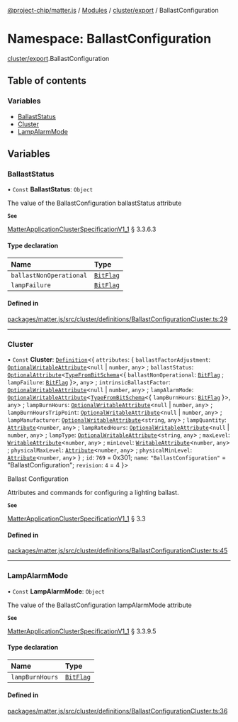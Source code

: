 [@project-chip/matter.js](../README.md) / [Modules](../modules.md) / [cluster/export](cluster_export.md) / BallastConfiguration

# Namespace: BallastConfiguration

[cluster/export](cluster_export.md).BallastConfiguration

## Table of contents

### Variables

- [BallastStatus](cluster_export.BallastConfiguration.md#ballaststatus)
- [Cluster](cluster_export.BallastConfiguration.md#cluster)
- [LampAlarmMode](cluster_export.BallastConfiguration.md#lampalarmmode)

## Variables

### BallastStatus

• `Const` **BallastStatus**: `Object`

The value of the BallastConfiguration ballastStatus attribute

**`See`**

[MatterApplicationClusterSpecificationV1_1](../interfaces/spec_export.MatterApplicationClusterSpecificationV1_1.md) § 3.3.6.3

#### Type declaration

| Name | Type |
| :------ | :------ |
| `ballastNonOperational` | [`BitFlag`](schema_export.md#bitflag-1) |
| `lampFailure` | [`BitFlag`](schema_export.md#bitflag-1) |

#### Defined in

[packages/matter.js/src/cluster/definitions/BallastConfigurationCluster.ts:29](https://github.com/project-chip/matter.js/blob/e87b236f/packages/matter.js/src/cluster/definitions/BallastConfigurationCluster.ts#L29)

___

### Cluster

• `Const` **Cluster**: [`Definition`](cluster_export.ClusterFactory.md#definition)\<\{ `attributes`: \{ `ballastFactorAdjustment`: [`OptionalWritableAttribute`](cluster_export.md#optionalwritableattribute)\<``null`` \| `number`, `any`\> ; `ballastStatus`: [`OptionalAttribute`](cluster_export.md#optionalattribute)\<[`TypeFromBitSchema`](schema_export.md#typefrombitschema)\<\{ `ballastNonOperational`: [`BitFlag`](schema_export.md#bitflag-1) ; `lampFailure`: [`BitFlag`](schema_export.md#bitflag-1)  }\>, `any`\> ; `intrinsicBallastFactor`: [`OptionalWritableAttribute`](cluster_export.md#optionalwritableattribute)\<``null`` \| `number`, `any`\> ; `lampAlarmMode`: [`OptionalWritableAttribute`](cluster_export.md#optionalwritableattribute)\<[`TypeFromBitSchema`](schema_export.md#typefrombitschema)\<\{ `lampBurnHours`: [`BitFlag`](schema_export.md#bitflag-1)  }\>, `any`\> ; `lampBurnHours`: [`OptionalWritableAttribute`](cluster_export.md#optionalwritableattribute)\<``null`` \| `number`, `any`\> ; `lampBurnHoursTripPoint`: [`OptionalWritableAttribute`](cluster_export.md#optionalwritableattribute)\<``null`` \| `number`, `any`\> ; `lampManufacturer`: [`OptionalWritableAttribute`](cluster_export.md#optionalwritableattribute)\<`string`, `any`\> ; `lampQuantity`: [`Attribute`](cluster_export.md#attribute)\<`number`, `any`\> ; `lampRatedHours`: [`OptionalWritableAttribute`](cluster_export.md#optionalwritableattribute)\<``null`` \| `number`, `any`\> ; `lampType`: [`OptionalWritableAttribute`](cluster_export.md#optionalwritableattribute)\<`string`, `any`\> ; `maxLevel`: [`WritableAttribute`](cluster_export.md#writableattribute)\<`number`, `any`\> ; `minLevel`: [`WritableAttribute`](cluster_export.md#writableattribute)\<`number`, `any`\> ; `physicalMaxLevel`: [`Attribute`](cluster_export.md#attribute)\<`number`, `any`\> ; `physicalMinLevel`: [`Attribute`](cluster_export.md#attribute)\<`number`, `any`\>  } ; `id`: ``769`` = 0x301; `name`: ``"BallastConfiguration"`` = "BallastConfiguration"; `revision`: ``4`` = 4 }\>

Ballast Configuration

Attributes and commands for configuring a lighting ballast.

**`See`**

[MatterApplicationClusterSpecificationV1_1](../interfaces/spec_export.MatterApplicationClusterSpecificationV1_1.md) § 3.3

#### Defined in

[packages/matter.js/src/cluster/definitions/BallastConfigurationCluster.ts:45](https://github.com/project-chip/matter.js/blob/e87b236f/packages/matter.js/src/cluster/definitions/BallastConfigurationCluster.ts#L45)

___

### LampAlarmMode

• `Const` **LampAlarmMode**: `Object`

The value of the BallastConfiguration lampAlarmMode attribute

**`See`**

[MatterApplicationClusterSpecificationV1_1](../interfaces/spec_export.MatterApplicationClusterSpecificationV1_1.md) § 3.3.9.5

#### Type declaration

| Name | Type |
| :------ | :------ |
| `lampBurnHours` | [`BitFlag`](schema_export.md#bitflag-1) |

#### Defined in

[packages/matter.js/src/cluster/definitions/BallastConfigurationCluster.ts:36](https://github.com/project-chip/matter.js/blob/e87b236f/packages/matter.js/src/cluster/definitions/BallastConfigurationCluster.ts#L36)
